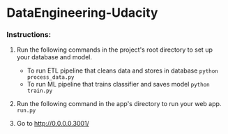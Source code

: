 # DataEngineering-Udacity

### Instructions:
1. Run the following commands in the project's root directory to set up your database and model.
    - To run ETL pipeline that cleans data and stores in database `python process_data.py`
    - To run ML pipeline that trains classifier and saves model `python train.py`

2. Run the following command in the app's directory to run your web app. `run.py`

3. Go to <http://0.0.0.0.3001/>
